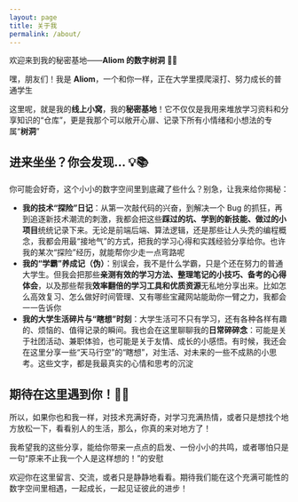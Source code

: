 ```yaml
---
layout: page
title: 关于我
permalink: /about/
---
```


欢迎来到我的秘密基地——**Aliom 的数字树洞** 🌳✨

嘿，朋友们！我是 **Aliom**，一个和你一样，正在大学里摸爬滚打、努力成长的普通学生

这里呢，就是我的**线上小窝**，我的**秘密基地**！它不仅仅是我用来堆放学习资料和分享知识的“仓库”，更是我那个可以敞开心扉、记录下所有小情绪和小想法的专属“**树洞**”



## 进来坐坐？你会发现... 💡📚



你可能会好奇，这个小小的数字空间里到底藏了些什么？别急，让我来给你揭秘：

- **我的技术“探险”日记**：从第一次敲代码的兴奋，到解决一个 Bug 的抓狂，再到追逐新技术潮流的刺激，我都会把这些**踩过的坑、学到的新技能、做过的小项目**统统记录下来。无论是前端后端、算法逻辑，还是那些让人头秃的编程概念，我都会用最“接地气”的方式，把我的学习心得和实践经验分享给你。也许我的某次“探险”经历，就能帮你少走一点弯路呢
- **我的“学霸”养成记（伪）**：别误会，我不是什么学霸，只是个还在努力的普通大学生。但我会把那些**亲测有效的学习方法、整理笔记的小技巧、备考的心得体会**，以及那些帮我**效率翻倍的学习工具和优质资源**无私地分享出来。比如怎么高效复习、怎么做好时间管理、又有哪些宝藏网站能助你一臂之力，我都会一一告诉你
- **我的大学生活碎片与“瞎想”时刻**：大学生活可不只有学习，还有各种各样有趣的、烦恼的、值得记录的瞬间。我也会在这里聊聊我的**日常碎碎念**：可能是关于社团活动、兼职体验，也可能是关于友情、成长的小感悟。有时候，我还会在这里分享一些“天马行空”的“瞎想”，对生活、对未来的一些不成熟的小思考。这些文字，都是我最真实的心情和思考的沉淀



## 期待在这里遇到你！🌱🤝



所以，如果你也和我一样，对技术充满好奇，对学习充满热情，或者只是想找个地方放松一下，看看别人的生活，那么，你真的来对地方了！

我希望我的这些分享，能给你带来一点点的启发、一份小小的共鸣，或者哪怕只是一句“原来不止我一个人是这样想的！”的安慰

欢迎你在这里留言、交流，或者只是静静地看看。期待我们能在这个充满可能性的数字空间里相遇，一起成长，一起见证彼此的进步！